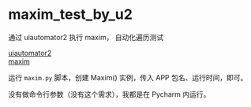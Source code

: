 # maxim_test_by_u2

通过 uiautomator2 执行 maxim， 自动化遍历测试

[uiautomator2](https://github.com/openatx/uiautomator2/blob/master/README.md)  
[maxim](https://github.com/zhangzhao4444/Maxim/blob/master/README.md)

运行 `maxim.py` 脚本，创建 Maxim() 实例，传入 APP 包名、运行时间，即可。

没有做命令行参数（没有这个需求），我都是在 Pycharm 内运行。
